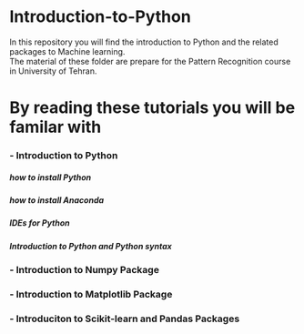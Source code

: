 # Introduction-to-Python
In this repository you will find the introduction to Python and the related packages to Machine learning.</br>
The material of these folder are prepare for the Pattern Recognition course in University of Tehran.

# **By reading these tutorials you will be familar with**
### - Introduction to Python</br>
  ##### how to install Python
  ##### how to install Anaconda
  ##### IDEs for Python
  ##### Introduction to Python and Python syntax
### - Introduction to Numpy Package
### - Introduction to Matplotlib Package
### - Introduciton to Scikit-learn and Pandas Packages
